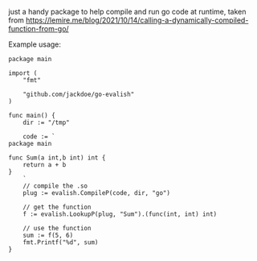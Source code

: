 just a handy package to help compile and run go code at runtime, taken from https://lemire.me/blog/2021/10/14/calling-a-dynamically-compiled-function-from-go/


Example usage:


```
package main

import (
	"fmt"

	"github.com/jackdoe/go-evalish"
)

func main() {
	dir := "/tmp"

	code := `
package main
    
func Sum(a int,b int) int {
    return a + b
}
    `
	// compile the .so
	plug := evalish.CompileP(code, dir, "go")

	// get the function
	f := evalish.LookupP(plug, "Sum").(func(int, int) int)

	// use the function
	sum := f(5, 6)
	fmt.Printf("%d", sum)
}

```
